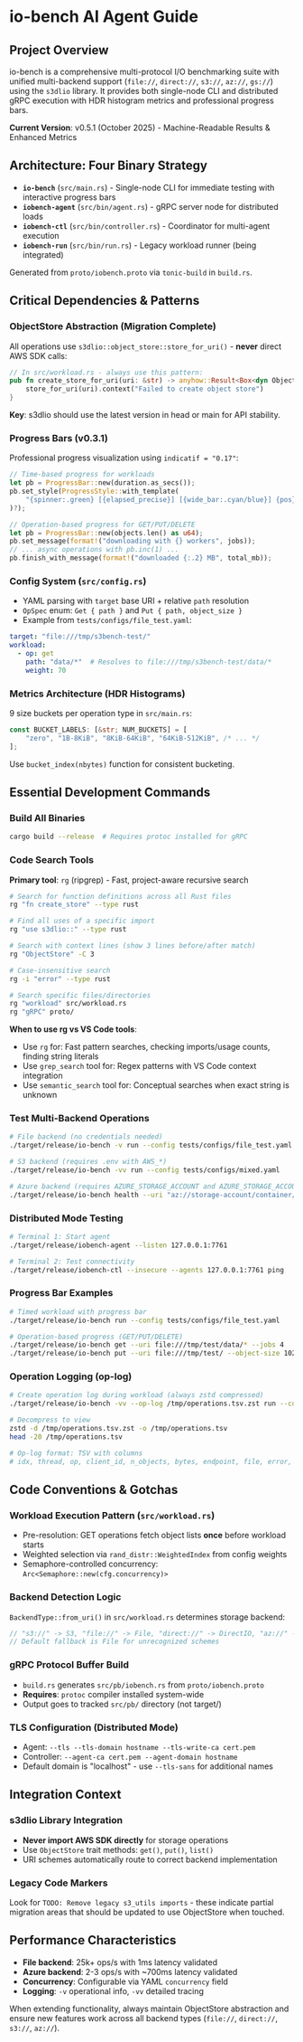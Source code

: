 # io-bench AI Agent Guide

## Project Overview
io-bench is a comprehensive multi-protocol I/O benchmarking suite with unified multi-backend support (`file://`, `direct://`, `s3://`, `az://`, `gs://`) using the `s3dlio` library. It provides both single-node CLI and distributed gRPC execution with HDR histogram metrics and professional progress bars.

**Current Version**: v0.5.1 (October 2025) - Machine-Readable Results & Enhanced Metrics

## Architecture: Four Binary Strategy
- **`io-bench`** (`src/main.rs`) - Single-node CLI for immediate testing with interactive progress bars
- **`iobench-agent`** (`src/bin/agent.rs`) - gRPC server node for distributed loads
- **`iobench-ctl`** (`src/bin/controller.rs`) - Coordinator for multi-agent execution
- **`iobench-run`** (`src/bin/run.rs`) - Legacy workload runner (being integrated)

Generated from `proto/iobench.proto` via `tonic-build` in `build.rs`.

## Critical Dependencies & Patterns

### ObjectStore Abstraction (Migration Complete)
All operations use `s3dlio::object_store::store_for_uri()` - **never** direct AWS SDK calls:
```rust
// In src/workload.rs - always use this pattern:
pub fn create_store_for_uri(uri: &str) -> anyhow::Result<Box<dyn ObjectStore>> {
    store_for_uri(uri).context("Failed to create object store")
}
```
**Key**: s3dlio should use the latest version in head or main for API stability.

### Progress Bars (v0.3.1)
Professional progress visualization using `indicatif = "0.17"`:
```rust
// Time-based progress for workloads
let pb = ProgressBar::new(duration.as_secs());
pb.set_style(ProgressStyle::with_template(
    "{spinner:.green} [{elapsed_precise}] [{wide_bar:.cyan/blue}] {pos}/{len}s ({eta_precise}) {msg}"
)?);

// Operation-based progress for GET/PUT/DELETE
let pb = ProgressBar::new(objects.len() as u64);
pb.set_message(format!("downloading with {} workers", jobs));
// ... async operations with pb.inc(1) ...
pb.finish_with_message(format!("downloaded {:.2} MB", total_mb));
```

### Config System (`src/config.rs`)
- YAML parsing with `target` base URI + relative `path` resolution
- `OpSpec` enum: `Get { path }` and `Put { path, object_size }`
- Example from `tests/configs/file_test.yaml`:
```yaml
target: "file:///tmp/s3bench-test/"
workload:
  - op: get
    path: "data/*"  # Resolves to file:///tmp/s3bench-test/data/*
    weight: 70
```

### Metrics Architecture (HDR Histograms)
9 size buckets per operation type in `src/main.rs`:
```rust
const BUCKET_LABELS: [&str; NUM_BUCKETS] = [
    "zero", "1B-8KiB", "8KiB-64KiB", "64KiB-512KiB", /* ... */
];
```
Use `bucket_index(nbytes)` function for consistent bucketing.

## Essential Development Commands

### Build All Binaries
```bash
cargo build --release  # Requires protoc installed for gRPC
```

### Code Search Tools
**Primary tool**: `rg` (ripgrep) - Fast, project-aware recursive search
```bash
# Search for function definitions across all Rust files
rg "fn create_store" --type rust

# Find all uses of a specific import
rg "use s3dlio::" --type rust

# Search with context lines (show 3 lines before/after match)
rg "ObjectStore" -C 3

# Case-insensitive search
rg -i "error" --type rust

# Search specific files/directories
rg "workload" src/workload.rs
rg "gRPC" proto/
```

**When to use rg vs VS Code tools**:
- Use `rg` for: Fast pattern searches, checking imports/usage counts, finding string literals
- Use `grep_search` tool for: Regex patterns with VS Code context integration
- Use `semantic_search` tool for: Conceptual searches when exact string is unknown

### Test Multi-Backend Operations
```bash
# File backend (no credentials needed)
./target/release/io-bench -v run --config tests/configs/file_test.yaml

# S3 backend (requires .env with AWS_*)
./target/release/io-bench -vv run --config tests/configs/mixed.yaml

# Azure backend (requires AZURE_STORAGE_ACCOUNT and AZURE_STORAGE_ACCOUNT_KEY)
./target/release/io-bench health --uri "az://storage-account/container/"
```

### Distributed Mode Testing
```bash
# Terminal 1: Start agent
./target/release/iobench-agent --listen 127.0.0.1:7761

# Terminal 2: Test connectivity
./target/release/iobench-ctl --insecure --agents 127.0.0.1:7761 ping
```

### Progress Bar Examples
```bash
# Timed workload with progress bar
./target/release/io-bench run --config tests/configs/file_test.yaml

# Operation-based progress (GET/PUT/DELETE)
./target/release/io-bench get --uri file:///tmp/test/data/* --jobs 4
./target/release/io-bench put --uri file:///tmp/test/ --object-size 1024 --objects 50 --concurrency 5
```

### Operation Logging (op-log)
```bash
# Create operation log during workload (always zstd compressed)
./target/release/io-bench -vv --op-log /tmp/operations.tsv.zst run --config tests/configs/file_test.yaml

# Decompress to view
zstd -d /tmp/operations.tsv.zst -o /tmp/operations.tsv
head -20 /tmp/operations.tsv

# Op-log format: TSV with columns
# idx, thread, op, client_id, n_objects, bytes, endpoint, file, error, start, first_byte, end, duration_ns
```

## Code Conventions & Gotchas

### Workload Execution Pattern (`src/workload.rs`)
- Pre-resolution: GET operations fetch object lists **once** before workload starts
- Weighted selection via `rand_distr::WeightedIndex` from config weights
- Semaphore-controlled concurrency: `Arc<Semaphore::new(cfg.concurrency)>`

### Backend Detection Logic
`BackendType::from_uri()` in `src/workload.rs` determines storage backend:
```rust
// "s3://" -> S3, "file://" -> File, "direct://" -> DirectIO, "az://" -> Azure
// Default fallback is File for unrecognized schemes
```

### gRPC Protocol Buffer Build
- `build.rs` generates `src/pb/iobench.rs` from `proto/iobench.proto`
- **Requires**: `protoc` compiler installed system-wide
- Output goes to tracked `src/pb/` directory (not target/)

### TLS Configuration (Distributed Mode)
- Agent: `--tls --tls-domain hostname --tls-write-ca cert.pem`
- Controller: `--agent-ca cert.pem --agent-domain hostname`
- Default domain is "localhost" - use `--tls-sans` for additional names

## Integration Context

### s3dlio Library Integration
- **Never import AWS SDK directly** for storage operations
- Use `ObjectStore` trait methods: `get()`, `put()`, `list()`
- URI schemes automatically route to correct backend implementation

### Legacy Code Markers
Look for `TODO: Remove legacy s3_utils imports` - these indicate partial migration areas that should be updated to use ObjectStore when touched.

## Performance Characteristics
- **File backend**: 25k+ ops/s with 1ms latency validated
- **Azure backend**: 2-3 ops/s with ~700ms latency validated
- **Concurrency**: Configurable via YAML `concurrency` field
- **Logging**: `-v` operational info, `-vv` detailed tracing

When extending functionality, always maintain ObjectStore abstraction and ensure new features work across all backend types (`file://`, `direct://`, `s3://`, `az://`).
